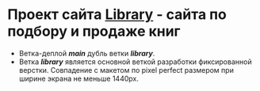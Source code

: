 # Проект сайта [Library](https://ivanfilippovw.github.io/library/) - сайта по подбору и продаже книг
* Ветка-деплой _**main**_ дубль ветки _**library**_.
* Ветка _**library**_ является основной веткой разработки фиксированной верстки. Совпадение с макетом по pixel perfect размером при ширине экрана не меньше 1440рх.
